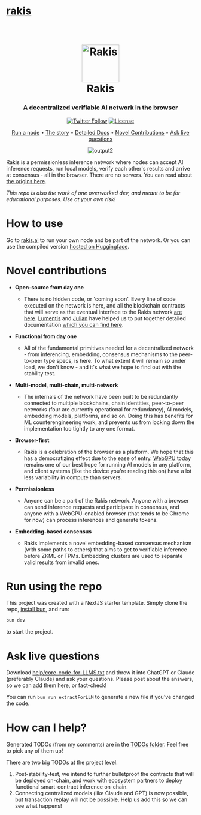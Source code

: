 # [rakis](https://github.com/hrishioa/rakis)

<h1 align="center">
  <br>
  <a href="https://github.com/hrishioa/wishful-search"><img src="https://github.com/hrishioa/rakis/assets/973967/5abc4815-fe73-49d6-ba71-42a311b97249" alt="Rakis" width="100"></a>
  <br>
  Rakis
  <br>
</h1>

<h3 align="center">A decentralized verifiable AI network in the browser</h3>

<div align="center">

  [![Twitter Follow](https://img.shields.io/twitter/follow/hrishi?style=social)](https://twitter.com/hrishioa)  [![License](https://img.shields.io/badge/license-CC--BY--NC--SA--4.0-blue.svg)]([https://opensource.org/licenses/Apache-2.0](https://creativecommons.org/licenses/by-nc/4.0/deed.en))

</div>

<p align="center">
  <a href="https://rakis.ai" target="_blank">Run a node</a> •
  <a href="https://olickel.com/introducing-rakis">The story</a> •
  <a href="https://rakis-docs.vercel.app" target="_blank">Detailed Docs</a> •
  <a href="#novel-contributions">Novel Contributions</a> •
  <a href="#ask-live-questions">Ask live questions</a>
</p>

<div align="center">

![output2](https://github.com/hrishioa/rakis/assets/973967/87e7deb6-d4f3-4805-8671-d20753b183e4)

</div>

Rakis is a permissionless inference network where nodes can accept AI inference requests, run local models, verify each other's results and arrive at consensus - all in the browser. There are no servers. You can read about [the origins here](https://olickel.com/introducing-rakis).

*This repo is also the work of one overworked dev, and meant to be for educational purposes. Use at your own risk!*

# How to use

Go to [rakis.ai](https://rakis.ai) to run your own node and be part of the network. Or you can use the compiled version [hosted on Huggingface](https://huggingface.co/spaces/hrishioa/rakis).

# Novel contributions

* **Open-source from day one**
  - There is no hidden code, or 'coming soon'. Every line of code executed on the network is here, and all the blockchain contracts that will serve as the eventual interface to the Rakis network [are here](https://github.com/hrishioa/rakis/tree/master/chain-contracts/evm). [Lumentis](https://github.com/hrishioa/lumentis) and [Julian](https://twitter.com/Degen_Julian) have helped us to put together detailed documentation [which you can find here](https://rakis-docs.vercel.app).

* **Functional from day one**
  -  All of the fundamental primitives needed for a decentralized network - from inferencing, embedding, consensus mechanisms to the peer-to-peer type specs, is here. To what extent it will remain so under load, we don't know - and it's what we hope to find out with the stability test.

* **Multi-model, multi-chain, multi-network**
  - The internals of the network have been built to be redundantly connected to multiple blockchains, chain identities, peer-to-peer networks (four are currently operational for redundancy), AI models, embedding models, platforms, and so on. Doing this has benefits for ML counterengineering work, and prevents us from locking down the implementation too tightly to any one format.

* **Browser-first**
  - Rakis is a celebration of the browser as a platform. We hope that this has a democratizing effect due to the ease of entry. [WebGPU](https://www.w3.org/TR/webgpu/) today remains one of our best hope for running AI models in any platform, and client systems (like the device you're reading this on) have a lot less variability in compute than servers.
 
* **Permissionless**
  - Anyone can be a part of the Rakis network. Anyone with a browser can send inference requests and participate in consensus, and anyone with a WebGPU-enabled browser (that tends to be Chrome for now) can process inferences and generate tokens.
 
* **Embedding-based consensus**
  - Rakis implements a novel embedding-based consensus mechanism (with some paths to others) that aims to get to verifiable inference before ZKML or TPMs. Embedding clusters are used to separate valid results from invalid ones.

# Run using the repo

This project was created with a NextJS starter template. Simply clone the repo, [install bun](https://bun.sh/docs/installation), and run:

```bash
bun dev
```

to start the project.

# Ask live questions

Download [help/core-code-for-LLMS.txt](https://github.com/hrishioa/rakis/blob/master/help/core-code-for-LLMs.txt) and throw it into ChatGPT or Claude (preferably Claude) and ask your questions. Please post about the answers, so we can add them here, or fact-check!

You can run `bun run extractForLLM` to generate a new file if you've changed the code.

# How can I help?

Generated TODOs (from my comments) are in the [TODOs folder](https://github.com/hrishioa/rakis/tree/master/todos). Feel free to pick any of them up!

There are two big TODOs at the project level:

1. Post-stability-test, we intend to further bulletproof the contracts that will be deployed on-chain, and work with ecosystem partners to deploy functional smart-contract inference on-chain.
2. Connecting centralized models (like Claude and GPT) is now possible, but transaction replay will not be possible. Help us add this so we can see what happens!
